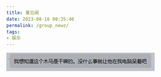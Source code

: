 ```yaml
---
title: 羣见闻
date: 2023-08-16 00:35:40
permalink: /group_newz/
tags: 
- 娱乐
---
```


<img src="group_newz/2023-08-16T01-30-49.png" alt="我想知道这个木马是干嘛的。没什么事就让他在我电脑呆着吧" style="object-position: -40px -19px; object-fit: cover" />
